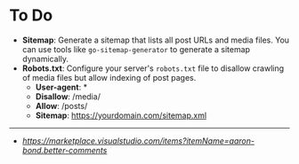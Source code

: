 # To Do

* **Sitemap**: Generate a sitemap that lists all post URLs and media files. You can use tools like `go-sitemap-generator` to generate a sitemap dynamically.
* **Robots.txt**: Configure your server's `robots.txt` file to disallow crawling of media files but allow indexing of post pages.
  * **User-agent**: *
  * **Disallow**: /media/
  * **Allow**: /posts/
  * **Sitemap**: https://yourdomain.com/sitemap.xml

---

* *https://marketplace.visualstudio.com/items?itemName=aaron-bond.better-comments*
